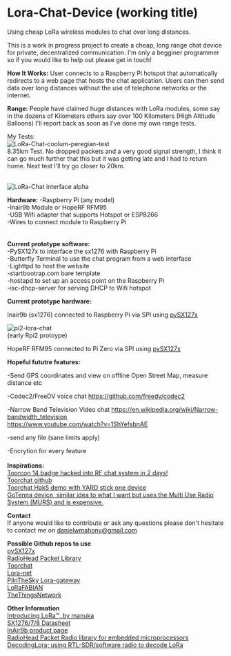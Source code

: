 # Lora-Chat-Device (working title)

Using cheap LoRa wireless modules to chat over long distances.

This is a work in progress project to create a cheap, long range chat device for private, decentralized communication.
I'm only a begginer programmer so if you would like to help out please get in touch!<br>

<b>How It Works:</b>
User connects to a Raspberry Pi hotspot that automatically redirects to a web page that hosts the chat application. Users can then send data over long distances without the use of telephone networks or the internet.

<b>Range:</b>
People have claimed huge distances with LoRa modules, some say in the dozens of Kilometers others say over 100 Kilometers (High Altitude Balloons) I'll report back as soon as I've done my own range tests.

My Tests:
<br>
<img src="http://i.imgur.com/tjdWeO5.png" alt="LoRa-Chat-coolum-peregian-test"> 
<br>
8.35km Test. No dropped packets and a very good signal strength, I think it can go much further that this but it was getting late and I had to return home. Next test I'll try go closer to 20km.


<br>
<img src="http://i.imgur.com/tfc3tMf.jpg" alt="LoRa-Chat interface alpha"> 
<br>

<b>Hardware:</b>
-Raspberry Pi (any model)<br>
-Inair9b Module or HopeRF RFM95<br>
-USB Wifi adapter that supports Hotspot or ESP8266<br>
-Wires to connect module to Raspberry Pi<br>
<br>
<br>
<b>Current prototype software:</b>
<br>
-PySX127x to interface the sx1276 with Raspberry Pi<br>
-Butterfly Terminal to use the chat program from a web interface<br> 
-Lighttpd to host the website<br>
-startbootrap.com bare template<br>
-hostapd to set up an access point on the Raspberry Pi<br>
-isc-dhcp-server for serving DHCP to Wifi hotspot<br>

<b>Current prototype hardware:</b>

Inair9b (sx1276) connected to Raspberry Pi via SPI using <a href="https://github.com/mayeranalytics/pySX127x">pySX127x </a>

<img src="http://i.imgur.com/9Gtv727.jpg" alt="pi2-lora-chat">
<br>(early Rpi2 protoype)</br>

HopeRF RFM95 connected to Pi Zero via SPI using <a href="https://github.com/mayeranalytics/pySX127x">pySX127x </a>

<b>Hopeful fututre features:</b>

-Send GPS coordinates and view on offline Open Street Map, measure    distance etc

-Codec2/FreeDV voice chat
https://github.com/freedv/codec2

-Narrow Band Television Video chat
https://en.wikipedia.org/wiki/Narrow-bandwidth_television<br>
https://www.youtube.com/watch?v=1ShYefsbnAE<br>

-send any file (sane limits apply)

-Encrytion for every feature<br>
<br>
<b>Inspirations:</b><br> 
<a href="http://ossmann.blogspot.com.au/2012/10/the-toorcon-14-badge.html">Toorcon 14 badge hacked into RF chat system in 2 days!</a><br>
<a href="https://github.com/hathcox/ToorChat">Toorchat github</a><br>
<a href="https://youtu.be/pkTlTCUeec0?t=622">Toorchat Hak5 demo with YARD stick one device</a><br>
<a href="http://www.gotenna.com/">GoTenna device, similar idea to what I want but uses the Multi Use Radio System (MURS) and is expensive.</a><br>

<b>Contact</b><br>
If anyone would like to contribute or ask any questions please don't hesitate to contact me on danielwmahony@gmail.com

<b>Possible Github repos to use</b><br> 
<a href="https://github.com/mayeranalytics/pySX127x">pySX127x </a><br>
<a href="https://github.com/PaulStoffregen/RadioHead">RadioHead Packet Library</a><br>
<a href="https://github.com/hathcox/ToorChat">Toorchat</a><br>
<a href="https://github.com/Lora-net">Lora-net</a><br>
<a href="https://github.com/PiInTheSky/lora-gateway">PiInTheSky Lora-gateway</a><br>
<a href="https://github.com/telecombretagne/LoRaFABIAN">LoRaFABIAN</a><br>
<a href="https://github.com/TheThingsNetwork/">TheThingsNetwork</a><br>

<b>Other Information</b><br>
<a href="http://www.instructables.com/id/Introducing-LoRa-/?ALLSTEPS">Introducing LoRa™, by manuka </a><br>
<a href="http://www.semtech.com/images/datasheet/sx1276_77_78_79.pdf">SX1276/7/8 Datasheet</a><br>
<a href="http://modtronix.com/inair9b.html">InAir9b product page</a><br>
<a href="http://www.airspayce.com/mikem/arduino/RadioHead/">RadioHead Packet Radio library for embedded microprocessors</a><br>
<a href="https://revspace.nl/DecodingLora">DecodingLora; using RTL-SDR/software radio to decode LoRa</a>
